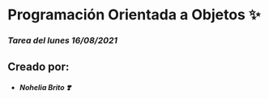 ﻿# Programación Orientada a Objetos ✨
### _Tarea del lunes 16/08/2021_
## Creado por:
 - ##### Nohelia Brito ❣️
